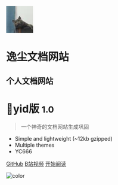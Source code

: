 
![](image/bluecat.jpg)

[//]: # (![logo]&#40;image/小猫.jpg&#41;)
[//]: # (![]&#40;image/小猫.jpg&#41;)
# 逸尘文档网站
## 个人文档网站
# 💪yid版 <small>1.0</small>
> 一个神奇的文档网站生成巩固

* Simple and lightweight (~12kb gzipped)
* Multiple themes
* YC666

[GitHub](https://github.com/ychech/YC-docsify)
[B站视频](#quick-start)
[开始阅读](./README.md)




<!-- 背景色 -->

![color](#f0f0f0)
